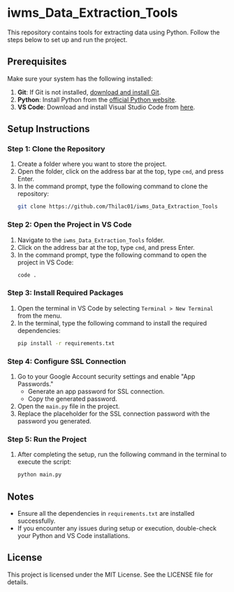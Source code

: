 # iwms_Data_Extraction_Tools

This repository contains tools for extracting data using Python. Follow the steps below to set up and run the project.

## Prerequisites

Make sure your system has the following installed:

1. **Git**: If Git is not installed, [download and install Git](https://git-scm.com/).
2. **Python**: Install Python from the [official Python website](https://www.python.org/downloads/).
3. **VS Code**: Download and install Visual Studio Code from [here](https://code.visualstudio.com/).

## Setup Instructions

### Step 1: Clone the Repository

1. Create a folder where you want to store the project.
2. Open the folder, click on the address bar at the top, type `cmd`, and press Enter.
3. In the command prompt, type the following command to clone the repository:
   ```bash
   git clone https://github.com/Thilac01/iwms_Data_Extraction_Tools
   ```

### Step 2: Open the Project in VS Code

1. Navigate to the `iwms_Data_Extraction_Tools` folder.
2. Click on the address bar at the top, type `cmd`, and press Enter.
3. In the command prompt, type the following command to open the project in VS Code:
   ```bash
   code .
   ```

### Step 3: Install Required Packages

1. Open the terminal in VS Code by selecting `Terminal > New Terminal` from the menu.
2. In the terminal, type the following command to install the required dependencies:
   ```bash
   pip install -r requirements.txt
   ```

### Step 4: Configure SSL Connection

1. Go to your Google Account security settings and enable "App Passwords."
   - Generate an app password for SSL connection.
   - Copy the generated password.
2. Open the `main.py` file in the project.
3. Replace the placeholder for the SSL connection password with the password you generated.

### Step 5: Run the Project

1. After completing the setup, run the following command in the terminal to execute the script:
   ```bash
   python main.py
   ```

## Notes

- Ensure all the dependencies in `requirements.txt` are installed successfully.
- If you encounter any issues during setup or execution, double-check your Python and VS Code installations.

## License

This project is licensed under the MIT License. See the LICENSE file for details.
